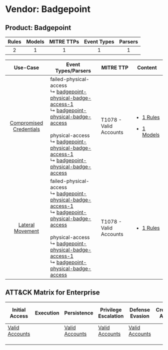 Vendor: Badgepoint
==================
Product: Badgepoint
-------------------
| Rules | Models | MITRE TTPs | Event Types | Parsers |
|:-----:|:------:|:----------:|:-----------:|:-------:|
|   2   |   1    |     1      |      1      |    1    |

|                                  Use-Case                                  | Event Types/Parsers                                                                                                                                                                                                                                                                                                                                                                                                                                                         | MITRE TTP                  | Content                                                                                                                  |
|:--------------------------------------------------------------------------:| --------------------------------------------------------------------------------------------------------------------------------------------------------------------------------------------------------------------------------------------------------------------------------------------------------------------------------------------------------------------------------------------------------------------------------------------------------------------------- | -------------------------- | ------------------------------------------------------------------------------------------------------------------------ |
| [Compromised Credentials](../../../UseCases/uc_compromised_credentials.md) |  failed-physical-access<br> ↳ [badgepoint-physical-badge-access-1](Parsers/parserContent_badgepoint-physical-badge-access-1.md)<br> ↳ [badgepoint-physical-badge-access](Parsers/parserContent_badgepoint-physical-badge-access.md)<br><br> physical-access<br> ↳ [badgepoint-physical-badge-access-1](Parsers/parserContent_badgepoint-physical-badge-access-1.md)<br> ↳ [badgepoint-physical-badge-access](Parsers/parserContent_badgepoint-physical-badge-access.md)<br> | T1078 - Valid Accounts<br> | [<ul><li>1 Rules</li></ul><ul><li>1 Models</li></ul>](Rules_Models/r_m_badgepoint_badgepoint_Compromised_Credentials.md) |
|        [Lateral Movement](../../../UseCases/uc_lateral_movement.md)        |  failed-physical-access<br> ↳ [badgepoint-physical-badge-access-1](Parsers/parserContent_badgepoint-physical-badge-access-1.md)<br> ↳ [badgepoint-physical-badge-access](Parsers/parserContent_badgepoint-physical-badge-access.md)<br><br> physical-access<br> ↳ [badgepoint-physical-badge-access-1](Parsers/parserContent_badgepoint-physical-badge-access-1.md)<br> ↳ [badgepoint-physical-badge-access](Parsers/parserContent_badgepoint-physical-badge-access.md)<br> | T1078 - Valid Accounts<br> | [<ul><li>1 Rules</li></ul>](Rules_Models/r_m_badgepoint_badgepoint_Lateral_Movement.md)                                  |

ATT&CK Matrix for Enterprise
----------------------------
| Initial Access                                                      | Execution | Persistence                                                         | Privilege Escalation                                                | Defense Evasion                                                     | Credential Access | Discovery | Lateral Movement | Collection | Command and Control | Exfiltration | Impact |
| ------------------------------------------------------------------- | --------- | ------------------------------------------------------------------- | ------------------------------------------------------------------- | ------------------------------------------------------------------- | ----------------- | --------- | ---------------- | ---------- | ------------------- | ------------ | ------ |
| [Valid Accounts](https://attack.mitre.org/techniques/T1078)<br><br> |           | [Valid Accounts](https://attack.mitre.org/techniques/T1078)<br><br> | [Valid Accounts](https://attack.mitre.org/techniques/T1078)<br><br> | [Valid Accounts](https://attack.mitre.org/techniques/T1078)<br><br> |                   |           |                  |            |                     |              |        |